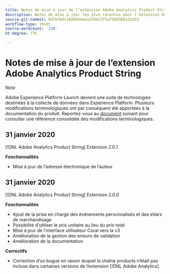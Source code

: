 ```yaml
---
title: Notes de mise à jour de l’extension Adobe Analytics Product String
description: Notes de mise à jour les plus récentes pour l’extension de balise Chaîne de produit Adobe Analytics dans Adobe Experience Platform.
source-git-commit: 8dfb7bdc16d0654ee1d76dc5f5af50938b122d33
workflow-type: tm+mt
source-wordcount: '130'
ht-degree: 77%

---
```


# Notes de mise à jour de l’extension Adobe Analytics Product String

>[!NOTE]
>
>Adobe Experience Platform Launch devient une suite de technologies destinées à la collecte de données dans Experience Platform. Plusieurs modifications terminologiques ont par conséquent été apportées à la documentation du produit. Reportez-vous au [document](../../../term-updates.md) suivant pour consulter une référence consolidée des modifications terminologiques.

## 31 janvier 2020

[!DNL Adobe Analytics Product String] Extension 2.0.1

**Fonctionnalités**

* Mise à jour de l’adresse électronique de l’auteur

## 31 janvier 2020

[!DNL Adobe Analytics Product String] Extension 2.0.0

**Fonctionnalités**

* Ajout de la prise en charge des événements personnalisés et des eVars de marchandisage
* Possibilité d’utiliser le prix unitaire au lieu du prix total
* Mise à jour de l’interface utilisateur Coral vers la v3
* Amélioration de la gestion des erreurs de validation
* Amélioration de la documentation

**Correctifs**

* Correction d’un bogue en raison duquel la chaîne products n’était pas incluse dans certaines versions de l’extension [!DNL Adobe Analytics].
